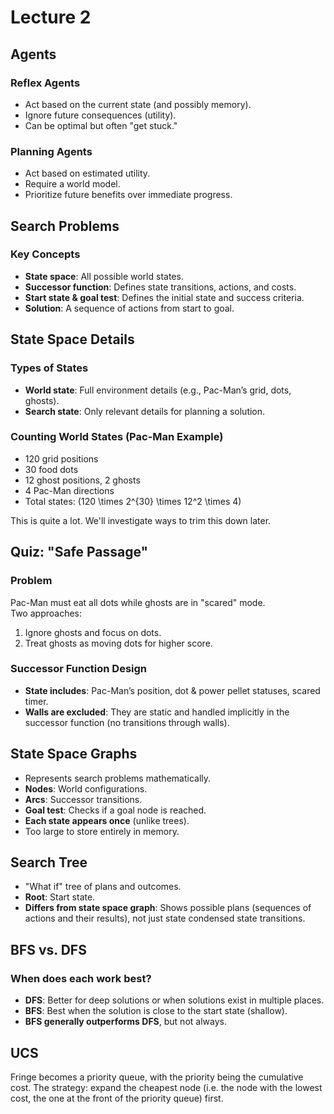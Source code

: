 # Lecture 2  

## Agents  

### Reflex Agents  
- Act based on the current state (and possibly memory).  
- Ignore future consequences (utility).  
- Can be optimal but often "get stuck."  

### Planning Agents  
- Act based on estimated utility.  
- Require a world model.  
- Prioritize future benefits over immediate progress.  

## Search Problems  

### Key Concepts  
- **State space**: All possible world states.  
- **Successor function**: Defines state transitions, actions, and costs.  
- **Start state & goal test**: Defines the initial state and success criteria.  
- **Solution**: A sequence of actions from start to goal.  

## State Space Details  

### Types of States  
- **World state**: Full environment details (e.g., Pac-Man’s grid, dots, ghosts).  
- **Search state**: Only relevant details for planning a solution.  

### Counting World States (Pac-Man Example)  
- 120 grid positions  
- 30 food dots  
- 12 ghost positions, 2 ghosts  
- 4 Pac-Man directions  
- Total states: \(120 \times 2^{30} \times 12^2 \times 4\)  

This is quite a lot. We'll investigate ways to trim this down later.

## Quiz: "Safe Passage"  

### Problem  
Pac-Man must eat all dots while ghosts are in "scared" mode.  
Two approaches:  
1. Ignore ghosts and focus on dots.  
2. Treat ghosts as moving dots for higher score.  

### Successor Function Design  
- **State includes**: Pac-Man’s position, dot & power pellet statuses, scared timer.  
- **Walls are excluded**: They are static and handled implicitly in the successor function (no transitions through walls).  

## State Space Graphs  
- Represents search problems mathematically.  
- **Nodes**: World configurations.  
- **Arcs**: Successor transitions.  
- **Goal test**: Checks if a goal node is reached.  
- **Each state appears once** (unlike trees).  
- Too large to store entirely in memory.  

## Search Tree  
- "What if" tree of plans and outcomes.  
- **Root**: Start state.  
- **Differs from state space graph**: Shows possible plans (sequences of actions and their results), not just state condensed state transitions.  

## BFS vs. DFS  

### When does each work best?  
- **DFS**: Better for deep solutions or when solutions exist in multiple places.  
- **BFS**: Best when the solution is close to the start state (shallow).  
- **BFS generally outperforms DFS**, but not always.  

## UCS 

Fringe becomes a priority queue, with the priority being the cumulative cost.
The strategy: expand the cheapest node (i.e. the node with the lowest cost, the one at the front of the priority queue) first.
